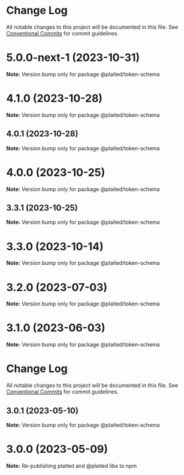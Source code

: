 # Change Log

All notable changes to this project will be documented in this file.
See [Conventional Commits](https://conventionalcommits.org) for commit guidelines.

# 5.0.0-next-1 (2023-10-31)

**Note:** Version bump only for package @plaited/token-schema





# 4.1.0 (2023-10-28)

**Note:** Version bump only for package @plaited/token-schema

## 4.0.1 (2023-10-28)

**Note:** Version bump only for package @plaited/token-schema

# 4.0.0 (2023-10-25)

**Note:** Version bump only for package @plaited/token-schema

## 3.3.1 (2023-10-25)

**Note:** Version bump only for package @plaited/token-schema

# 3.3.0 (2023-10-14)

**Note:** Version bump only for package @plaited/token-schema

# 3.2.0 (2023-07-03)

**Note:** Version bump only for package @plaited/token-schema

# 3.1.0 (2023-06-03)

**Note:** Version bump only for package @plaited/token-schema

# Change Log

All notable changes to this project will be documented in this file. See
[Conventional Commits](https://conventionalcommits.org) for commit guidelines.

## 3.0.1 (2023-05-10)

**Note:** Version bump only for package @plaited/token-schema

# 3.0.0 (2023-05-09)

**Note:** Re-publishing plaited and @plaited libs to npm

